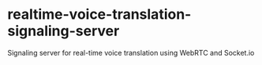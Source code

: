 # realtime-voice-translation-signaling-server
Signaling server for real-time voice translation using WebRTC and Socket.io

